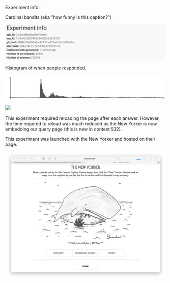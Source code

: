 Experiment info:

Cardinal bandits (aka "how funny is this caption?")

![](info.png)

Histogram of when people responded.

![](histogram.png)

![](531.jpg)

This experiment required reloading the page after each answer. However, the
time required to reload was much reduced as the New Yorker is now embedding our
query page (this is new in contest 532).

This experiment was launched with the New Yorker and hosted on their page.

![](example_query.png)
